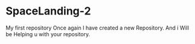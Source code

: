 # SpaceLanding-2
My first repository
Once again
I have created a new
Repository.
And i Will be
Helping u with
your repository.
